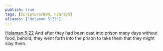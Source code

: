 ```yaml
---
publish: true
tags: [Scripture/BoM, noGraph]
aliases: ["Helaman 5:22"]
---
```

[Helaman 5:22](https://churchofjesuschrist.org/study/scriptures/bofm/hel/5?lang=eng&id=p22#p22) And after they had been cast into prison many days without food, behold, they went forth into the prison to take them that they might slay them.
